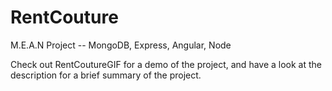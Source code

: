 # RentCouture
M.E.A.N Project -- MongoDB, Express, Angular, Node

Check out RentCoutureGIF for a demo of the project, 
and have a look at the description for a brief summary of the project.
